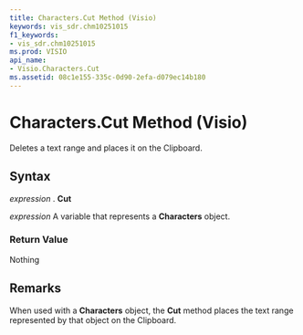 ```yaml
---
title: Characters.Cut Method (Visio)
keywords: vis_sdr.chm10251015
f1_keywords:
- vis_sdr.chm10251015
ms.prod: VISIO
api_name:
- Visio.Characters.Cut
ms.assetid: 08c1e155-335c-0d90-2efa-d079ec14b180
---
```



# Characters.Cut Method (Visio)

Deletes a text range and places it on the Clipboard.


## Syntax

 _expression_ . **Cut**

 _expression_ A variable that represents a **Characters** object.


### Return Value

Nothing


## Remarks

When used with a  **Characters** object, the **Cut** method places the text range represented by that object on the Clipboard.


